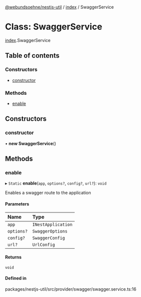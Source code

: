 [@webundsoehne/nestjs-util](../README.md) / [index](../modules/index.md) / SwaggerService

# Class: SwaggerService

[index](../modules/index.md).SwaggerService

## Table of contents

### Constructors

- [constructor](index.SwaggerService.md#constructor)

### Methods

- [enable](index.SwaggerService.md#enable)

## Constructors

### constructor

• **new SwaggerService**()

## Methods

### enable

▸ `Static` **enable**(`app`, `options?`, `config?`, `url?`): `void`

Enables a swagger route to the application

#### Parameters

| Name | Type |
| :------ | :------ |
| `app` | `INestApplication` |
| `options?` | `SwaggerOptions` |
| `config?` | `SwaggerConfig` |
| `url?` | `UrlConfig` |

#### Returns

`void`

#### Defined in

packages/nestjs-util/src/provider/swagger/swagger.service.ts:16
